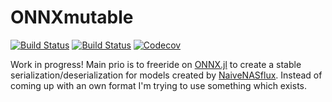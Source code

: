 # ONNXmutable

[![Build Status](https://travis-ci.com/DrChainsaw/ONNXmutable.jl.svg?branch=master)](https://travis-ci.com/DrChainsaw/ONNXmutable.jl)
[![Build Status](https://ci.appveyor.com/api/projects/status/github/DrChainsaw/ONNXmutable.jl?svg=true)](https://ci.appveyor.com/project/DrChainsaw/ONNXmutable-jl)
[![Codecov](https://codecov.io/gh/DrChainsaw/ONNXmutable.jl/branch/master/graph/badge.svg)](https://codecov.io/gh/DrChainsaw/ONNXmutable.jl)

Work in progress! Main prio is to freeride on [ONNX.jl](https://github.com/FluxML/ONNX.jl) to create a stable serialization/deserialization for models created by [NaiveNASflux](https://github.com/DrChainsaw/NaiveNASflux.jl). Instead of coming up with an own format I'm trying to use something which exists.
